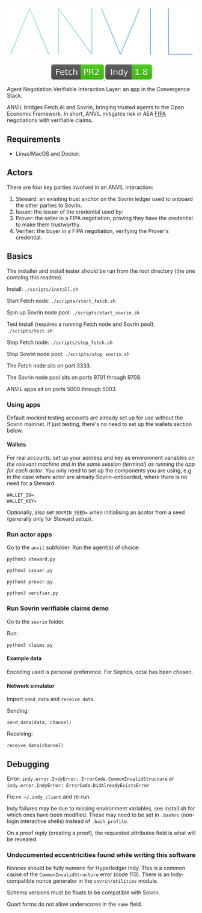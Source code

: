 ![ANVIL](./docs/img/anvil_logo_colour.svg)

<p align="center">
    <a href="https://github.com/fetchai" alt="Fetch.AI version">
        <img src="./docs/img/fetch_pr2.svg" />
    </a>
    <a href="https://github.com/hyperledger/indy-sdk" alt="Hyperledger Indy version">
        <img src="./docs/img/indy_1.8.svg" />
    </a>
</p>

Agent Negotiation Verifiable Interaction Layer: an app in the Convergence Stack.

ANVIL bridges Fetch.AI and Sovrin, bringing trusted agents to the Open Economic Framework. In short, ANVIL mitigates risk in AEA [FIPA](https://en.wikipedia.org/wiki/Foundation_for_Intelligent_Physical_Agents) negotiations with verifiable claims.


## Requirements

- Linux/MacOS and Docker.

## Actors

There are four key parties involved in an ANVIL interaction:
1. Steward: an exisiting trust anchor on the Sovrin ledger used to onboard the other parties to Sovrin.
2. Issuer: the issuer of the credential used by:
3. Prover: the seller in a FIPA negotiation, proving they have the credential to make them trustworthy.
4. Verifier: the buyer in a FIPA negotiation, verifying the Prover's credential.


## Basics

The installer and install tester should be run from the root directory (the one containg this readme).

Install: `./scripts/install.sh`

Start Fetch node: `./scripts/start_fetch.sh`

Spin up Sovrin node pool: `./scripts/start_sovrin.sh`

Test install (requires a running Fetch node and Sovrin pool): `./scripts/test.sh`

Stop Fetch node: `./scripts/stop_fetch.sh`

Stop Sovrin node pool: `./scripts/stop_sovrin.sh`

The Fetch node sits on port 3333.

The Sovrin node pool sits on ports 9701 through 9708.

ANVIL apps sit on ports 5000 through 5003.

### Using apps

Default mocked testing accounts are already set up for use without the Sovrin mainnet. If just testing, there's no need to set up the wallets section below.

#### Wallets

For real accounts, set up your address and key as environment variables *on the relevant machine and in the same session (terminal) as running the app for each actor*. You only need to set up the components you are using, e.g. in the case where actor are already Sovrin-onboarded, where there is no need for a Steward.

```
WALLET_ID=
WALLET_KEY=
```

Optionally, also set `SOVRIN_SEED=` when initialising an acotor from a seed (generally only for Steward setup).

### Run actor apps

Go to the `anvil` subfolder. Run the agent(s) of choice:

```
python3 steward.py
```
```
python3 issuer.py
```
```
python3 prover.py
```
```
python3 verifier.py
```

### Run Sovrin verifiable claims demo

Go to the `sovrin` folder.

Run:
```
python3 claims.py
```

#### Example data

Encoding used is personal preference. For Sophos, octal has been chosen.


#### Network simulator

Import `send_data` and `receive_data`.

Sending:
```
send_data(data, channel)
```

Receiving:
```
receive_data(channel)
```


## Debugging

Error: `indy.error.IndyError: ErrorCode.CommonInvalidStructure` or `indy.error.IndyError: ErrorCode.DidAlreadyExistsError`

Fix:`rm ~/.indy_client` and re-run.

Indy failures may be due to missing environment variables, see install.sh for which ones have been modified. These may need to be set in `.bashrc` (non-login interactive shells) instead of `.bash_profile`.

On a proof reply (creating a proof), the requested attributes field is what will be revealed.


### Undocumented eccentricities found while writing this software

Nonces should be fully numeric for Hyperledger Indy. This is a common cause of the `CommonInvalidStructure` error (code 113). There is an Indy-compatible nonce generator in the `sovrin/utilities` module.

Schema versions must be floats to be compatible with Sovrin.

Quart forms do not allow underscores in the `name` field.
